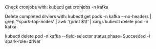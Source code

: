 Check cronjobs with:
 kubectl get cronjobs -n kafka   

Delete completed drviers with:
kubectl get pods -n kafka --no-headers | grep '^spark-top-nodes' | awk '{print $1}' | xargs kubectl delete pod -n kafka


kubectl delete pod -n kafka --field-selector status.phase=Succeeded -l spark-role=driver
